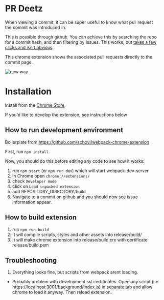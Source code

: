 # PR Deetz

When viewing a commit, it can be super useful to know what pull request the commit was introduced in.

This is possible through github. You can achieve this by searching the repo for a commit hash, and then filtering by Issues. This works, but [takes a few clicks and isn't obvious](http://recordit.co/Xp1DVhLHUT).  

This chrome extension shows the associated pull requests directly to the commit page.

![new way](https://www.evernote.com/shard/s318/sh/6fd2522f-28fd-470e-b7ba-898794734bab/85172cae3102dc657f6045b7d71ea073/deep/0/Screenshot%207/15/16,%2012:27%20PM.jpg)

# Installation

Install from the [Chrome Store](https://chrome.google.com/webstore/detail/prdeetz/mjljchhaghlgdbpmnangcifkfdccomjc). 

If you'd like to develop the extension, see instructions below

## How to run development environment

Boilerplate from https://github.com/schovi/webpack-chrome-extension

First, run `npm install`.

Now, you should do this before editing any code to see how it works:

1. run `npm start` (or `npm run dev`) which will start webpack-dev-server
2. in Chrome open `chrome://extensions/`
3. check `Developer mode`
4. click on `Load unpacked extension`
5. add REPOSITORY_DIRECTORY/build
6. Navigate to a commit on github and you should now see issue information appear.

## How to build extension

1. run `npm run build`
2. It will compile scripts, styles and other assets into release/build/
3. It will make chrome extension into release/build.crx with certificate release/build.pem

## Troubleshooting

1. Everything looks fine, but scripts from webpack arent loading.
  - Probably problem with development ssl certificates. Open any script (i.e. https://localhost:3001/background/index.js) in separate tab and allow chrome to load it anyway. Then reload extension.
